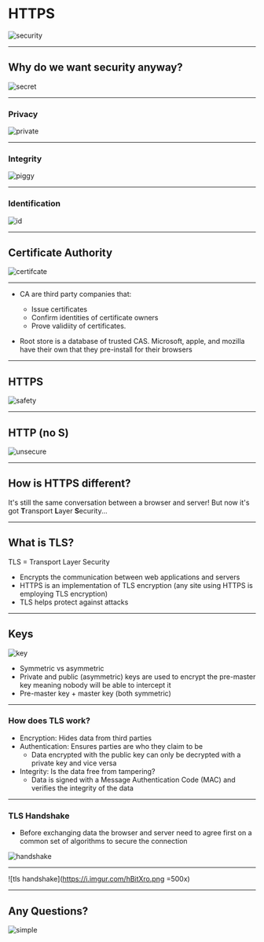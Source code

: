 # HTTPS

![security](https://media.giphy.com/media/HDqg96dEcf49W/giphy.gif)

---

## Why do we want security anyway?

![secret](https://media.giphy.com/media/3oFyCYNrra8qo1Cv8Q/giphy.gif)

---

### Privacy
![private](https://media.giphy.com/media/3otPoyXM2G9VRgROnK/giphy.gif)

---

### Integrity 

![piggy](https://metro.co.uk/wp-content/uploads/2016/03/george.gif)

---

### Identification

![id](https://media.giphy.com/media/RPrmB9N6HsMCY/giphy.gif)

---

## Certificate Authority

![certifcate](https://media.giphy.com/media/3ofSBzgAwE3X3EtddK/giphy.gif)

---

- CA are third party companies that:
    - Issue certificates
    - Confirm identities of certificate owners 
    - Prove validiity of certificates.

- Root store is a database of trusted CAS. Microsoft, apple, and mozilla have their own that they pre-install for their browsers

---

## HTTPS

![safety](https://i.imgur.com/6CLXL6I.png)

---

## HTTP (no S)

![unsecure](https://i.imgur.com/hoSziHy.png)

---

## How is HTTPS different?
It's still the same conversation between a browser and server! But now it's got **T**ransport **L**ayer **S**ecurity...

---

## What is TLS?

TLS = Transport Layer Security
- Encrypts the communication between web applications and servers
- HTTPS is an implementation of TLS encryption (any site using HTTPS is employing TLS encryption)
- TLS helps protect against attacks

---

## Keys

![key](https://media.giphy.com/media/6vtfipBMkwEP6/giphy.gif)

- Symmetric vs asymmetric
- Private and public (asymmetric) keys are used to encrypt the pre-master key meaning nobody will be able to intercept it
- Pre-master key + master key (both symmetric)

---

### How does TLS work?
- Encryption: Hides data from third parties
- Authentication: Ensures parties are who they claim to be
    - Data encrypted with the public key can only be decrypted with a private key and vice versa
- Integrity: Is the data free from tampering?
    - Data is signed with a Message Authentication Code (MAC) and verifies the integrity of the data

---

### TLS Handshake

-  Before exchanging data the browser and server need to agree first on a common set of algorithms to secure the connection

![handshake](https://media.giphy.com/media/sKnQAVhutT4Zi/giphy.gif)

---

![tls handshake](https://i.imgur.com/hBitXro.png =500x)

---

## Any Questions?

![simple](https://media.giphy.com/media/H1THXNSQOooS7Ytw1E/giphy.gif)


